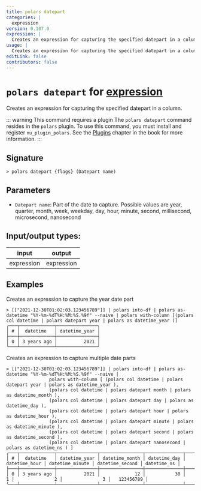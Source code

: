 ```yaml
---
title: polars datepart
categories: |
  expression
version: 0.107.0
expression: |
  Creates an expression for capturing the specified datepart in a column.
usage: |
  Creates an expression for capturing the specified datepart in a column.
editLink: false
contributors: false
---
```

<!-- This file is automatically generated. Please edit the command in https://github.com/nushell/nushell instead. -->

# `polars datepart` for [expression](/commands/categories/expression.md)

<div class='command-title'>Creates an expression for capturing the specified datepart in a column.</div>

::: warning This command requires a plugin
The `polars datepart` command resides in the `polars` plugin.
To use this command, you must install and register `nu_plugin_polars`.
See the [Plugins](/book/plugins.html) chapter in the book for more information.
:::


## Signature

```> polars datepart {flags} (Datepart name)```

## Parameters

 -  `Datepart name`: Part of the date to capture.  Possible values are year, quarter, month, week, weekday, day, hour, minute, second, millisecond, microsecond, nanosecond


## Input/output types:

| input      | output     |
| ---------- | ---------- |
| expression | expression |
## Examples

Creates an expression to capture the year date part
```nu
> [["2021-12-30T01:02:03.123456789"]] | polars into-df | polars as-datetime "%Y-%m-%dT%H:%M:%S.%9f" --naive | polars with-column [(polars col datetime | polars datepart year | polars as datetime_year )]
╭───┬─────────────┬───────────────╮
│ # │  datetime   │ datetime_year │
├───┼─────────────┼───────────────┤
│ 0 │ 3 years ago │          2021 │
╰───┴─────────────┴───────────────╯

```

Creates an expression to capture multiple date parts
```nu
> [["2021-12-30T01:02:03.123456789"]] | polars into-df | polars as-datetime "%Y-%m-%dT%H:%M:%S.%9f" --naive |
                polars with-column [ (polars col datetime | polars datepart year | polars as datetime_year ),
                (polars col datetime | polars datepart month | polars as datetime_month ),
                (polars col datetime | polars datepart day | polars as datetime_day ),
                (polars col datetime | polars datepart hour | polars as datetime_hour ),
                (polars col datetime | polars datepart minute | polars as datetime_minute ),
                (polars col datetime | polars datepart second | polars as datetime_second ),
                (polars col datetime | polars datepart nanosecond | polars as datetime_ns ) ]
╭───┬─────────────┬───────────────┬────────────────┬──────────────┬───────────────┬─────────────────┬─────────────────┬─────────────╮
│ # │  datetime   │ datetime_year │ datetime_month │ datetime_day │ datetime_hour │ datetime_minute │ datetime_second │ datetime_ns │
├───┼─────────────┼───────────────┼────────────────┼──────────────┼───────────────┼─────────────────┼─────────────────┼─────────────┤
│ 0 │ 3 years ago │          2021 │             12 │           30 │             1 │               2 │               3 │   123456789 │
╰───┴─────────────┴───────────────┴────────────────┴──────────────┴───────────────┴─────────────────┴─────────────────┴─────────────╯

```
